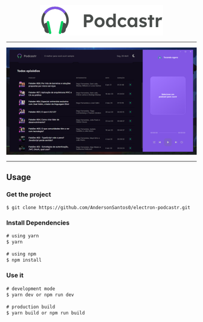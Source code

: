 <br />
<p align="center"><img src="./renderer/public/logo.svg"></p>
<hr />

<p align="center"><img src="./resources/sample.png"></p>

<hr />

## Usage

### Get the project

```
$ git clone https://github.com/AndersonSantos0/electron-podcastr.git
```

### Install Dependencies

```
# using yarn
$ yarn

# using npm
$ npm install
```

### Use it

```
# development mode
$ yarn dev or npm run dev

# production build
$ yarn build or npm run build
```
